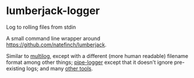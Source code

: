 # lumberjack-logger
Log to rolling files from stdin

A small command line wrapper around https://github.com/natefinch/lumberjack.

Similar to [multilog](https://cr.yp.to/daemontools/multilog.html), except with a different (more human readable) filename format among other things; [pipe-logger](https://crates.io/crates/pipe-logger) except that it doesn't ignore pre-existing logs; and many [other tools](https://superuser.com/a/291397).
